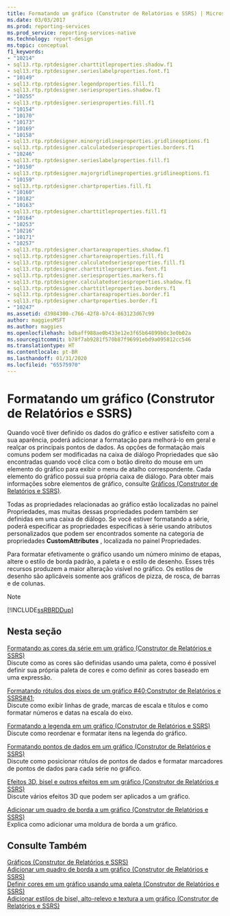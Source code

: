 ```yaml
---
title: Formatando um gráfico (Construtor de Relatórios e SSRS) | Microsoft Docs
ms.date: 03/03/2017
ms.prod: reporting-services
ms.prod_service: reporting-services-native
ms.technology: report-design
ms.topic: conceptual
f1_keywords:
- "10214"
- sql13.rtp.rptdesigner.charttitleproperties.shadow.f1
- sql13.rtp.rptdesigner.serieslabelproperties.font.f1
- "10149"
- sql13.rtp.rptdesigner.legendproperties.fill.f1
- sql13.rtp.rptdesigner.seriesproperties.shadow.f1
- "10255"
- sql13.rtp.rptdesigner.seriesproperties.fill.f1
- "10154"
- "10170"
- "10173"
- "10169"
- "10158"
- sql13.rtp.rptdesigner.minorgridlineproperties.gridlineoptions.f1
- sql13.rtp.rptdesigner.calculatedseriesproperties.borders.f1
- "10246"
- sql13.rtp.rptdesigner.serieslabelproperties.fill.f1
- "10150"
- sql13.rtp.rptdesigner.majorgridlineproperties.gridlineoptions.f1
- "10159"
- sql13.rtp.rptdesigner.chartproperties.fill.f1
- "10160"
- "10182"
- "10163"
- sql13.rtp.rptdesigner.charttitleproperties.fill.f1
- "10164"
- "10253"
- "10216"
- "10171"
- "10257"
- sql13.rtp.rptdesigner.chartareaproperties.shadow.f1
- sql13.rtp.rptdesigner.chartareaproperties.fill.f1
- sql13.rtp.rptdesigner.calculatedseriesproperties.fill.f1
- sql13.rtp.rptdesigner.charttitleproperties.font.f1
- sql13.rtp.rptdesigner.seriesproperties.markers.f1
- sql13.rtp.rptdesigner.calculatedseriesproperties.shadow.f1
- sql13.rtp.rptdesigner.charttitleproperties.borders.f1
- sql13.rtp.rptdesigner.chartareaproperties.border.f1
- sql13.rtp.rptdesigner.chartproperties.border.f1
- "10247"
ms.assetid: d3984300-c766-42f8-b7c4-863123d67c99
author: maggiesMSFT
ms.author: maggies
ms.openlocfilehash: bdbaff988ae0b433e12e3f65b64899b0c3e0b02a
ms.sourcegitcommit: b78f7ab9281f570b87f96991ebd9a095812cc546
ms.translationtype: HT
ms.contentlocale: pt-BR
ms.lasthandoff: 01/31/2020
ms.locfileid: "65575970"
---
```

# <a name="formatting-a-chart-report-builder-and-ssrs"></a>Formatando um gráfico (Construtor de Relatórios e SSRS)
  Quando você tiver definido os dados do gráfico e estiver satisfeito com a sua aparência, poderá adicionar a formatação para melhorá-lo em geral e realçar os principais pontos de dados. As opções de formatação mais comuns podem ser modificadas na caixa de diálogo Propriedades que são encontradas quando você clica com o botão direito do mouse em um elemento do gráfico para exibir o menu de atalho correspondente. Cada elemento do gráfico possui sua própria caixa de diálogo. Para obter mais informações sobre elementos de gráfico, consulte [Gráficos &#40;Construtor de Relatórios e SSRS&#41;](../../reporting-services/report-design/charts-report-builder-and-ssrs.md).  
  
 Todas as propriedades relacionadas ao gráfico estão localizadas no painel Propriedades, mas muitas dessas propriedades podem também ser definidas em uma caixa de diálogo. Se você estiver formatando a série, poderá especificar as propriedades específicas à série usando atributos personalizados que podem ser encontrados somente na categoria de propriedades **CustomAttributes** , localizada no painel Propriedades.  
  
 Para formatar efetivamente o gráfico usando um número mínimo de etapas, altere o estilo de borda padrão, a paleta e o estilo de desenho. Esses três recursos produzem a maior alteração visível no gráfico. Os estilos de desenho são aplicáveis somente aos gráficos de pizza, de rosca, de barras e de colunas.  
  
> [!NOTE]  
>  [!INCLUDE[ssRBRDDup](../../includes/ssrbrddup-md.md)]  
  
## <a name="in-this-section"></a>Nesta seção  
 [Formatando as cores da série em um gráfico &#40;Construtor de Relatórios e SSRS&#41;](../../reporting-services/report-design/formatting-series-colors-on-a-chart-report-builder-and-ssrs.md)  
 Discute como as cores são definidas usando uma paleta, como é possível definir sua própria paleta de cores e como definir as cores baseado em uma expressão.  
  
 [Formatando rótulos dos eixos de um gráfico #40;Construtor de Relatórios e SSRS#41;](../../reporting-services/report-design/formatting-axis-labels-on-a-chart-report-builder-and-ssrs.md)  
 Discute como exibir linhas de grade, marcas de escala e títulos e como formatar números e datas na escala do eixo.  
  
 [Formatando a legenda em um gráfico &#40;Construtor de Relatórios e SSRS&#41;](../../reporting-services/report-design/chart-legend-formatting-report-builder.md)  
 Discute como reordenar e formatar itens na legenda do gráfico.  
  
 [Formatando pontos de dados em um gráfico &#40;Construtor de Relatórios e SSRS&#41;](../../reporting-services/report-design/formatting-data-points-on-a-chart-report-builder-and-ssrs.md)  
 Discute como posicionar rótulos de pontos de dados e formatar marcadores de pontos de dados para cada série no gráfico.  
  
 [Efeitos 3D, bisel e outros efeitos em um gráfico &#40;Construtor de Relatórios e SSRS&#41;](../../reporting-services/report-design/chart-effects-3d-bevel-and-other-report-builder.md)  
 Discute vários efeitos 3D que podem ser aplicados a um gráfico.  
  
 [Adicionar um quadro de borda a um gráfico &#40;Construtor de Relatórios e SSRS&#41;](../../reporting-services/report-design/add-a-border-frame-to-a-chart-report-builder-and-ssrs.md)  
 Explica como adicionar uma moldura de borda a um gráfico.  
  
## <a name="see-also"></a>Consulte Também  
 [Gráficos &#40;Construtor de Relatórios e SSRS&#41;](../../reporting-services/report-design/charts-report-builder-and-ssrs.md)   
 [Adicionar um quadro de borda a um gráfico &#40;Construtor de Relatórios e SSRS&#41;](../../reporting-services/report-design/add-a-border-frame-to-a-chart-report-builder-and-ssrs.md)   
 [Definir cores em um gráfico usando uma paleta &#40;Construtor de Relatórios e SSRS&#41;](../../reporting-services/report-design/define-colors-on-a-chart-using-a-palette-report-builder-and-ssrs.md)   
 [Adicionar estilos de bisel, alto-relevo e textura a um gráfico &#40;Construtor de Relatórios e SSRS&#41;](../../reporting-services/report-design/chart-effects-add-bevel-emboss-or-texture-report-builder.md)  
  
  
